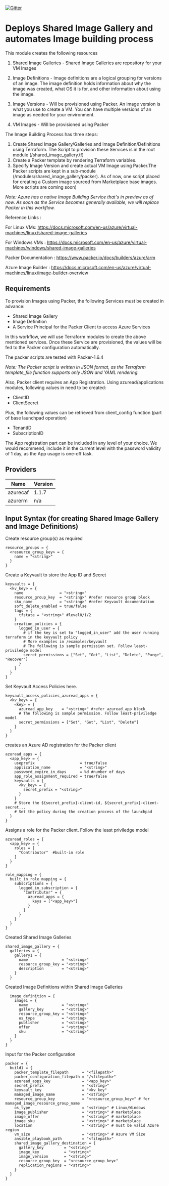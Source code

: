 [![Gitter](https://badges.gitter.im/aztfmod/community.svg)](https://gitter.im/aztfmod/community?utm_source=badge&utm_medium=badge&utm_campaign=pr-badge)

# Deploys Shared Image Gallery and automates Image building process
This module creates the following resources

1. Shared Image Galleries - Shared Image Galleries are repository for your VM Images

2. Image Definitions - Image definitions are a logical grouping for versions of an image. The image definition holds information about why the image was created, what OS it is for, and other information about using the image.

3. Image Versions - Will be provisioned using Packer. An image version is what you use to create a VM. You can have multiple versions of an image as needed for your environment.

4. VM Images - Will be provisioned using Packer


The Image Building Process has three steps:

1. Create Shared Image Gallery/Galleries and Image Definition/Definitions using Terraform. The Script to provision these Services is in the root module (/shared_image_gallery.tf)
2. Create a Packer template by rendering Terraform variables.
2. Specify Image Version and create actual VM Image using Packer.The Packer scripts are kept in a sub-module (/modules/shared_image_gallery/packer). As of now, one script placed for creating a Custom image sourced from Marketplace base images. More scripts are coming soon)


*Note: Azure has a native Image Building Service that's in preview as of now. As soon as  the Service becomes generally available, we will replace Packer in this workflow.*

Reference Links :

For Linux VMs: https://docs.microsoft.com/en-us/azure/virtual-machines/linux/shared-image-galleries

For Windows VMs : https://docs.microsoft.com/en-us/azure/virtual-machines/windows/shared-image-galleries

Packer Documentation : https://www.packer.io/docs/builders/azure/arm

Azure Image Builder : https://docs.microsoft.com/en-us/azure/virtual-machines/linux/image-builder-overview


## Requirements

To provision Images using Packer, the following Services must be created in advance:
- Shared Image Gallery
- Image Definition
- A Service Principal for the Packer Client to access Azure Services

In this workflow, we will use Terraform modules to create the above mentioned services. Once these Service are provisioned, the values will be fed to the Packer configuration automatically.

The packer scripts are tested with Packer-1.6.4

*Note: The Packer script is written in JSON format, as the Terraform template_file function supports only JSON and YAML rendering.*

Also, Packer client requires an App Registration. Using azuread/applications modules, following  values in need to be created:

- ClientID
- ClientSecret

Plus, the following values can be retrieved from client_config function (part of base launchpad operation)

- TenantID
- SubscriptionID


The App registration part can be included in any level of your choice. We would recommend, include it in the current level with the password validity of 1 day, as the App usage is one-off task.

## Providers

| Name | Version |
|------|---------|
| azurecaf | 1.1.7 |
| azurerm | n/a |

##  Input Syntax (for creating Shared Image Gallery and Image Definitions)

Create resource group(s) as required

```hcl
resource_groups = {
  <resource_group_key> = {
    name = "<string>"
  }
}
```

Create a Keyvault to store the App ID and Secret

```hcl
keyvaults = {
  <kv_key> = {
    name                = "<string>"
    resource_group_key  = "<string>" #refer resource group block
    sku_name            = "<string>" #refer Keyvault documentation
    soft_delete_enabled = true/false
    tags = {
      tfstate = "<string>" #level0/1/2
    }
    creation_policies = {
      logged_in_user = {
        # if the key is set to "logged_in_user" add the user running terraform in the keyvault policy
        # More examples in /examples/keyvault
        # The following is sample permission set. Follow least-priviledge model
        secret_permissions = ["Set", "Get", "List", "Delete", "Purge", "Recover"]
      }
    }
  }
}
```
Set  Keyvault Access Policies here.
```hcl
keyvault_access_policies_azuread_apps = {
  <kv_key> = {
    <key> = {
      azuread_app_key    = "<string>" #refer azuread_app block
      # The following is sample permission. Follow least-priviledge model
      secret_permissions = ["Set", "Get", "List", "Delete"]
    }
  }
}
```

creates an Azure AD registration for the Packer client

```hcl
azuread_apps = {
  <app_key> = {
    useprefix                    = true/false
    application_name             = "<string>"
    password_expire_in_days      = %d #number of days
    app_role_assignment_required = true/false
    keyvaults = {
      <kv_key> = {
        secret_prefix = "<string>"
      }
    }
    # Store the ${secret_prefix}-client-id, ${secret_prefix}-client-secret...
    # Set the policy during the creation process of the launchpad
  }
}
```

Assigns a role for the Packer client. Follow the least priviledge model
```hcl
azuread_roles = {
  <app_key> = {
    roles = [
      "Contributor"  #built-in role
    ]
  }
}

role_mapping = {
  built_in_role_mapping = {
    subscriptions = {
      logged_in_subscription = {
        "Contributor" = {
          azuread_apps = {
            keys = ["<app_key>"]
          }
        }
      }
    }
  }
}
```
Created Shared Image Galleries
```hcl
shared_image_gallery = {
  galleries = {
    gallery1 = {
      name               = "<string>"
      resource_group_key = "<string>"
      description        = "<string>"
    }
  }
```
Created Image Definitions within Shared Image Galleries
```hcl
  image_definition = {
    image1 = {
      name               = "<string>"
      gallery_key        = "<string>"
      resource_group_key = "<string>"
      os_type            = "<string>
      publisher          = "<string>"
      offer              = "<string>"
      sku                = "<string>"
    }
  }
}
```
Input for the Packer configuration
```hcl
packer = {
  build1 = {
    packer_template_filepath      = "<filepath>"
    packer_configuration_filepath = "/<filepath>"
    azuread_apps_key              = "<app_key>"
    secret_prefix                 = "<string>"
    keyvault_key                  = "<kv_key"
    managed_image_name            = "<string>"
    resource_group_key            = "<resource_group_key>" # for managed_image_resource_group_name
    os_type                       = "<string>" # Linux/Windows
    image_publisher               = "<string>" # marketplace
    image_offer                   = "<string>" # marketplace
    image_sku                     = "<string>" # marketplace
    location                      = "<string>" # must be valid Azure region
    vm_size                       = "<string>" # Azure VM Size
    ansible_playbook_path         = "<filepath>"
    shared_image_gallery_destination = {
      gallery_key         = "<string>"
      image_key           = "<string>"
      image_version       = "<string>"
      resource_group_key  = "<resource_group_key>"
      replication_regions = "<string>"
    }
  }
}

```